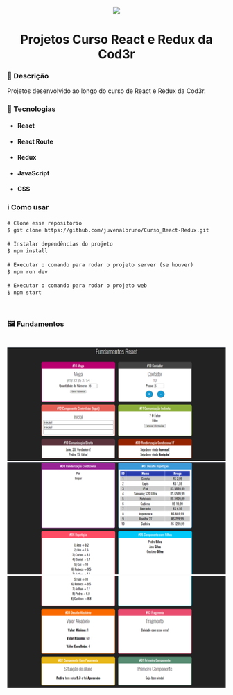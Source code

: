 <p align='center'><img width='200' src="https://miro.medium.com/max/800/1*HBoFpeOTCuIDQMKsSpYN7A.png"></p>
<h1 align='center'>Projetos Curso React e Redux da Cod3r</h1>

<h3>🔖 Descrição</h3>
<p>Projetos desenvolvido ao longo do curso de React e Redux da Cod3r.</p>

<h3>🚀 Tecnologias</h3>
<ul>
    <li><h4>React</h4></li>
    <li><h4>React Route</h4></li>
    <li><h4>Redux</h4></li>
    <li><h4>JavaScript</h4></li>
    <li><h4>CSS</h4></li>
</ul>

<h3>ℹ️ Como usar</h3>

    # Clone esse repositório
    $ git clone https://github.com/juvenalbruno/Curso_React-Redux.git
    
    # Instalar dependências do projeto
    $ npm install
    
    # Executar o comando para rodar o projeto server (se houver)
    $ npm run dev
    
    # Executar o comando para rodar o projeto web
    $ npm start

</br>

<h3>🖼 Fundamentos</h3>
<h1></h1>
<img src="./fundamentos-react/assets/imgs/FundamentosReact(1).png">
<img src="./fundamentos-react/assets/imgs/FundamentosReact(2).png">
<img src="./fundamentos-react/assets/imgs/FundamentosReact(3).png">
